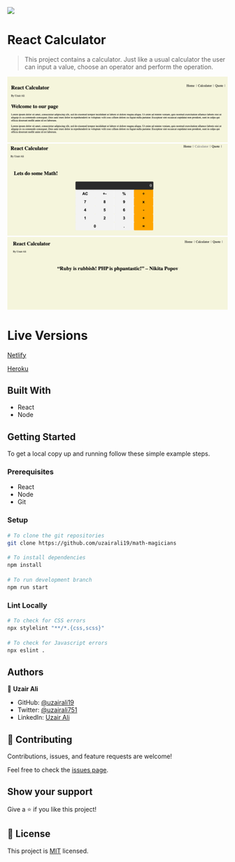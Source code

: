 ![](https://img.shields.io/badge/Microverse-blueviolet)

# React Calculator

>This project contains a calculator. Just like a usual calculator the user can input a value, choose an operator and perform the operation.

![React Calculator](./screenshot.png)
![React Calculator](./screenshot2.png)
![React Calculator](./screenshot1.png)


# Live Versions

[Netlify](https://61b725961fc60bdd0f32a367--brave-bartik-a4b1c4.netlify.app/)

[Heroku](https://math-magicians-uzair.herokuapp.com/)

## Built With

- React
- Node

## Getting Started

To get a local copy up and running follow these simple example steps.

### Prerequisites

- React
- Node
- Git
  
### Setup

```bash
# To clone the git repositories
git clone https://github.com/uzairali19/math-magicians

# To install dependencies 
npm install 

# To run development branch
npm run start
```

### Lint Locally

```bash
# To check for CSS errors
npx stylelint "**/*.{css,scss}"

# To check for Javascript errors
npx eslint .
```

## Authors

👤 **Uzair Ali**

- GitHub: [@uzairali19](https://github.com/uzairali19)
- Twitter: [@uzairali751](https://twitter.com/Uzairali751)
- LinkedIn: [Uzair Ali](https://www.linkedin.com/in/uzair-ali-964187166/)

## 🤝 Contributing

Contributions, issues, and feature requests are welcome!

Feel free to check the [issues page](https://github.com/uzairali19/math-magicians/issues/).

## Show your support

Give a ⭐️ if you like this project!

## 📝 License

This project is [MIT](./MIT.md) licensed.

